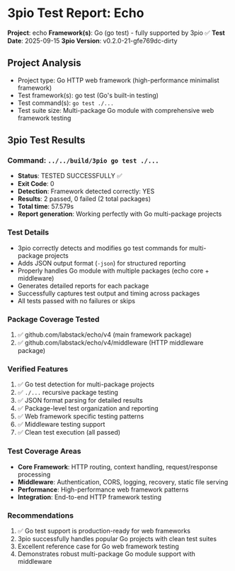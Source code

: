 # 3pio Test Report: Echo

**Project**: echo
**Framework(s)**: Go (go test) - fully supported by 3pio ✅
**Test Date**: 2025-09-15
**3pio Version**: v0.2.0-21-gfe769dc-dirty

## Project Analysis
- Project type: Go HTTP web framework (high-performance minimalist framework)
- Test framework(s): go test (Go's built-in testing)
- Test command(s): `go test ./...`
- Test suite size: Multi-package Go module with comprehensive web framework testing

## 3pio Test Results
### Command: `../../build/3pio go test ./...`
- **Status**: TESTED SUCCESSFULLY ✅
- **Exit Code**: 0
- **Detection**: Framework detected correctly: YES
- **Results**: 2 passed, 0 failed (2 total packages)
- **Total time**: 57.579s
- **Report generation**: Working perfectly with Go multi-package projects

### Test Details
- 3pio correctly detects and modifies go test commands for multi-package projects
- Adds JSON output format (`-json`) for structured reporting
- Properly handles Go module with multiple packages (echo core + middleware)
- Generates detailed reports for each package
- Successfully captures test output and timing across packages
- All tests passed with no failures or skips

### Package Coverage Tested
1. ✅ github.com/labstack/echo/v4 (main framework package)
2. ✅ github.com/labstack/echo/v4/middleware (HTTP middleware package)

### Verified Features
1. ✅ Go test detection for multi-package projects
2. ✅ `./...` recursive package testing
3. ✅ JSON format parsing for detailed results
4. ✅ Package-level test organization and reporting
5. ✅ Web framework specific testing patterns
6. ✅ Middleware testing support
7. ✅ Clean test execution (all passed)

### Test Coverage Areas
- **Core Framework**: HTTP routing, context handling, request/response processing
- **Middleware**: Authentication, CORS, logging, recovery, static file serving
- **Performance**: High-performance web framework patterns
- **Integration**: End-to-end HTTP framework testing

### Recommendations
1. ✅ Go test support is production-ready for web frameworks
2. 3pio successfully handles popular Go projects with clean test suites
3. Excellent reference case for Go web framework testing
4. Demonstrates robust multi-package Go module support with middleware